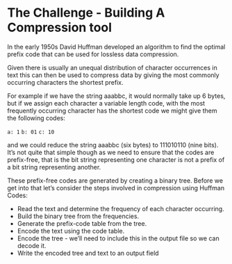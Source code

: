 # The Challenge - Building A Compression tool

In the early 1950s David Huffman developed an algorithm to find the optimal prefix code that can be used for lossless data compression.

Given there is usually an unequal distribution of character occurrences in text this can then be used to compress data by giving the most commonly occurring characters the shortest prefix.

For example if we have the string aaabbc, it would normally take up 6 bytes, but if we assign each character a variable length code, with the most frequently occurring character has the shortest code we might give them the following codes:

<code>a: 1</code>
<code>b: 01</code>
<code>c: 10</code>

and we could reduce the string aaabbc (six bytes) to 111010110 (nine bits). It’s not quite that simple though as we need to ensure that the codes are prefix-free, that is the bit string representing one character is not a prefix of a bit string representing another.

These prefix-free codes are generated by creating a binary tree. Before we get into that let’s consider the steps involved in compression using Huffman Codes:

- Read the text and determine the frequency of each character occurring.
- Build the binary tree from the frequencies.
- Generate the prefix-code table from the tree.
- Encode the text using the code table.
- Encode the tree - we’ll need to include this in the output file so we can decode it.
- Write the encoded tree and text to an output field
